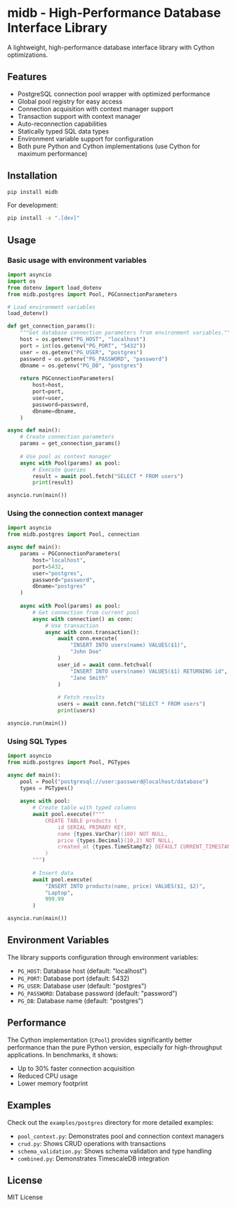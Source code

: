 # midb - High-Performance Database Interface Library

A lightweight, high-performance database interface library with Cython optimizations.

## Features

- PostgreSQL connection pool wrapper with optimized performance
- Global pool registry for easy access
- Connection acquisition with context manager support
- Transaction support with context manager
- Auto-reconnection capabilities
- Statically typed SQL data types
- Environment variable support for configuration
- Both pure Python and Cython implementations (use Cython for maximum performance)

## Installation

```bash
pip install midb
```

For development:

```bash
pip install -e ".[dev]"
```

## Usage

### Basic usage with environment variables

```python
import asyncio
import os
from dotenv import load_dotenv
from midb.postgres import Pool, PGConnectionParameters

# Load environment variables
load_dotenv()

def get_connection_params():
    """Get database connection parameters from environment variables."""
    host = os.getenv("PG_HOST", "localhost")
    port = int(os.getenv("PG_PORT", "5432"))
    user = os.getenv("PG_USER", "postgres")
    password = os.getenv("PG_PASSWORD", "password")
    dbname = os.getenv("PG_DB", "postgres")
    
    return PGConnectionParameters(
        host=host,
        port=port,
        user=user,
        password=password,
        dbname=dbname,
    )

async def main():
    # Create connection parameters
    params = get_connection_params()
    
    # Use pool as context manager
    async with Pool(params) as pool:
        # Execute queries
        result = await pool.fetch("SELECT * FROM users")
        print(result)

asyncio.run(main())
```

### Using the connection context manager

```python
import asyncio
from midb.postgres import Pool, connection

async def main():
    params = PGConnectionParameters(
        host="localhost",
        port=5432,
        user="postgres",
        password="password",
        dbname="postgres"
    )
    
    async with Pool(params) as pool:
        # Get connection from current pool
        async with connection() as conn:
            # Use transaction
            async with conn.transaction():
                await conn.execute(
                    "INSERT INTO users(name) VALUES($1)",
                    "John Doe"
                )
                user_id = await conn.fetchval(
                    "INSERT INTO users(name) VALUES($1) RETURNING id",
                    "Jane Smith"
                )
                
                # Fetch results
                users = await conn.fetch("SELECT * FROM users")
                print(users)

asyncio.run(main())
```

### Using SQL Types

```python
import asyncio
from midb.postgres import Pool, PGTypes

async def main():
    pool = Pool("postgresql://user:password@localhost/database")
    types = PGTypes()
    
    async with pool:
        # Create table with typed columns
        await pool.execute(f"""
            CREATE TABLE products (
                id SERIAL PRIMARY KEY,
                name {types.VarChar}(100) NOT NULL,
                price {types.Decimal}(10,2) NOT NULL,
                created_at {types.TimeStampTz} DEFAULT CURRENT_TIMESTAMP
            )
        """)
        
        # Insert data
        await pool.execute(
            "INSERT INTO products(name, price) VALUES($1, $2)",
            "Laptop",
            999.99
        )

asyncio.run(main())
```

## Environment Variables

The library supports configuration through environment variables:

- `PG_HOST`: Database host (default: "localhost")
- `PG_PORT`: Database port (default: 5432)
- `PG_USER`: Database user (default: "postgres")
- `PG_PASSWORD`: Database password (default: "password")
- `PG_DB`: Database name (default: "postgres")

## Performance

The Cython implementation (`CPool`) provides significantly better performance than the pure Python version, especially for high-throughput applications. In benchmarks, it shows:

- Up to 30% faster connection acquisition
- Reduced CPU usage
- Lower memory footprint

## Examples

Check out the `examples/postgres` directory for more detailed examples:

- `pool_context.py`: Demonstrates pool and connection context managers
- `crud.py`: Shows CRUD operations with transactions
- `schema_validation.py`: Shows schema validation and type handling
- `combined.py`: Demonstrates TimescaleDB integration

## License

MIT License
